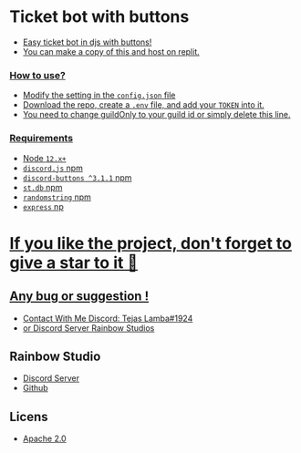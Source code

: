 # Ticket bot with buttons

<a href="https://replit.com/@MashimasHeros/Saizuo-x-Button-Bot?v=1" Click Here To Fork On Replit>

- Easy ticket bot in djs with buttons!
- You can make a copy of this and host on replit.

### **How to use?**
- Modify the setting in the `config.json` file
- Download the repo, create a `.env` file, and add your `TOKEN` into it.
- You need to change guildOnly to your guild id or simply delete this line.

### Requirements
 - Node `12.x+`
 - `discord.js` npm
 - `discord-buttons ^3.1.1` npm
 - `st.db` npm
 - `randomstring` npm
 - `express` np

# If you like the project, don't forget to give a star to it 🌟



## Any bug or suggestion !
- Contact With Me Discord: Tejas Lamba#1924
- or Discord Server [Rainbow Studios](https://discord.gg/xtessK2DPA)

## Rainbow Studio
- [Discord Server](https://discord.gg/G9USQwbhUm)
- [Github](https://github.com/Saizuo/)

## Licens
- [Apache 2.0](https://www.apache.org/licenses/LICENSE-2.0)

